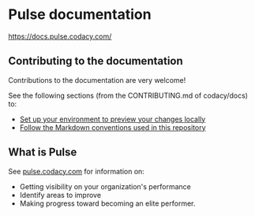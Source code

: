 # Pulse documentation

<https://docs.pulse.codacy.com/>

## Contributing to the documentation

Contributions to the documentation are very welcome!

See the following sections (from the CONTRIBUTING.md of codacy/docs) to:

-   [Set up your environment to preview your changes locally](https://github.com/codacy/docs/blob/master/CONTRIBUTING.md#previewing-docs-locally)
-   [Follow the Markdown conventions used in this repository](https://github.com/codacy/docs/blob/master/CONTRIBUTING.md#markdown-conventions)

## What is Pulse

See [pulse.codacy.com](https://pulse.codacy.com/) for information on:

-   Getting visibility on your organization's performance
-   Identify areas to improve
-   Making progress toward becoming an elite performer.
